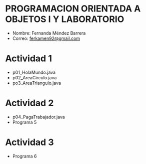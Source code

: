 # PROGRAMACION ORIENTADA A OBJETOS I Y LABORATORIO

- Nombre: Fernanda Méndez Barrera
- Correo: ferkamen92@gmail.com

# Actividad 1
- p01_HolaMundo.java
- p02_AreaCirculo.java
- po3_AreaTriangulo.java

# Actividad 2
- p04_PagaTrabajador.java
- Programa 5

# Actividad 3
- Programa 6